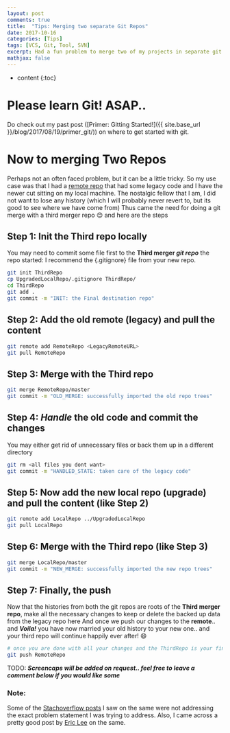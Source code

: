 ```yaml
---
layout: post
comments: true
title:  "Tips: Merging two separate Git Repos"
date: 2017-10-16
categories: [Tips]
tags: [VCS, Git, Tool, SVN]
excerpt: Had a fun problem to merge two of my projects in separate git repos. Here's how I did it.
mathjax: false
---
```

* content
{:toc}

# Please learn Git! ASAP..
Do check out my past post ([Primer: Gitting Started!]({{ site.base_url }}/blog/2017/08/19/primer_git/)) on where to get started with git.

# Now to merging Two Repos
Perhaps not an often faced problem, but it can be a little tricky.
So my use case was that I had a [remote repo](https://help.github.com/articles/about-remote-repositories/) that had some legacy code and I have the newer cut sitting on my local machine.
The nostalgic fellow that I am, I did not want to lose any history (which I will probably never revert to, but its good to see where we have come from)
Thus came the need for doing a git merge with a third merger repo :blush: and here are the steps

## Step 1: Init the Third repo locally
You may need to commit some file first to the **Third merger _git repo_** the repo started: I recommend the {.gitignore} file from your new repo.
```bash
git init ThirdRepo
cp UpgradedLocalRepo/.gitignore ThirdRepo/
cd ThirdRepo
git add .
git commit -m "INIT: the Final destination repo"
```
## Step 2: Add the old remote (legacy) and pull the content
```bash
git remote add RemoteRepo <LegacyRemoteURL>
git pull RemoteRepo
```
## Step 3: Merge with the Third repo
```bash
git merge RemoteRepo/master
git commit -m "OLD_MERGE: successfully imported the old repo trees"
``` 
## Step 4: *Handle* the old code and commit the changes
You may either get rid of unnecessary files or back them up in a different directory
```bash
git rm <all files you dont want>
git commit -m "HANDLED_STATE: taken care of the legacy code"
```
## Step 5: Now add the new local repo (upgrade) and pull the content (like Step 2)
```bash
git remote add LocalRepo ../UpgradedLocalRepo
git pull LocalRepo
```
## Step 6: Merge with the Third repo (like Step 3)
```bash
git merge LocalRepo/master
git commit -m "NEW_MERGE: successfully imported the new repo trees"
```
## Step 7: Finally, the push
Now that the histories from both the git repos are roots of the **Third merger repo**, make all the necessary changes to keep or delete the backed up data from the legacy repo here
And once we push our changes to the **remote**.. and _**Voila!**_ you have now married your old history to your new one.. and your third repo will continue happily ever after! :smile:
```bash
# once you are done with all your changes and the ThirdRepo is your final expected state, then
git push RemoteRepo
```

TODO: **_Screencaps will be added on request.. feel free to leave a comment below if you would like some_**

### Note:
Some of the [Stachoverflow posts](https://stackoverflow.com/questions/1425892/how-do-you-merge-two-git-repositories) I saw on the same were not addressing the exact problem statement I was trying to address.
Also, I came across a pretty good post by [Eric Lee](https://saintgimp.org/2013/01/22/merging-two-git-repositories-into-one-repository-without-losing-file-history/) on the same.
